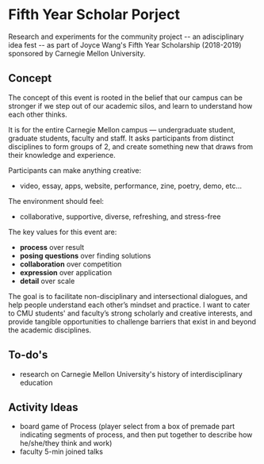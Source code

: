 # Fifth Year Scholar Porject
Research and experiments for the community project -- an adisciplinary idea fest -- as part of Joyce Wang's Fifth Year Scholarship (2018-2019) sponsored by Carnegie Mellon University.

## Concept
The concept of this event is rooted in the belief that our campus can be stronger if we step out of our academic silos,
and learn to understand how each other thinks.

It is for the entire Carnegie Mellon campus — undergraduate student, graduate students, faculty and staff. It asks participants from distinct disciplines to form groups of 2, and create something new that draws from their knowledge and experience. 

Participants can make anything creative: 
- video, essay, apps, website, performance, zine, poetry, demo, etc…

The environment should feel:
- collaborative, supportive, diverse, refreshing, and stress-free

The key values for this event are:
- **process** over result
- **posing questions** over finding solutions
- **collaboration** over competition
- **expression** over application
- **detail** over scale

The goal is to facilitate non-disciplinary and intersectional dialogues, and help people understand each other’s mindset and practice. I want to cater to CMU students' and faculty’s strong scholarly and creative interests, and provide tangible opportunities to challenge barriers that exist in and beyond the academic disciplines.


## To-do's
- research on Carnegie Mellon University's history of interdisciplinary education

## Activity Ideas
- board game of Process (player select from a box of premade part indicating segments of process, and then put together to describe how he/she/they think and work)
- faculty 5-min joined talks
